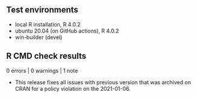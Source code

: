 ## Test environments
* local R installation, R 4.0.2
* ubuntu 20.04 (on GitHub actions), R 4.0.2
* win-builder (devel)

## R CMD check results

0 errors | 0 warnings | 1 note

* This release fixes all issues with previous version that was archived on CRAN for a policy violation on the 2021-01-06.
